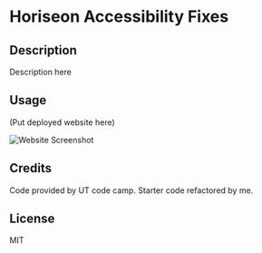 # Horiseon Accessibility Fixes

## Description
Description here

## Usage
(Put deployed website here)

![Website Screenshot](../challenge-one/Develop/assets/images/screenshotwebsite.png)

## Credits
Code provided by UT code camp. Starter code refactored by me.

## License
MIT
